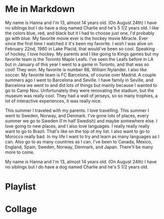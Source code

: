 # Me in Markdown
My name is Hanna and I'm 13, almost 14 years old. (On August 24th) I have no siblings but I do have a dog named Charlie and he's 5 1/2 years old. I like the colors blue, red, and black but it I had to choose just one, I'd probably go with blue. My favorite movie ever is the hockey movie Miracle. Ever since the first time I watched it it's been my favorite. I wish I was alive on February 22nd, 1980 in Lake Placid, that would've been so cool. Speaking of hockey, I love hockey. My parents and I like going to Kings games but my favorite team is the Toronto Maple Leafs. I've seen the Leafs before in LA but in January of this year I went to a game in Toronto, and that was so cool! They won. My favorite is number 88, William Nylander. I also like soccer. My favorite team is FC Barcelona, of course over Madrid. A couple summers ago I went to Barcelona and Seville. I have family in Seville, and Barcelona we went to and did lots of things but mainly because I wanted to go to Camp Nou. Unfortunately they were renovating the stadium, but the museum was really cool. They had a wall of jerseys, so so many trophies, a lot of interactive experiences, it was really nice. 

This summer I traveled with my parents. I love travelling. This summer I went to Sweden, Norway, and Denmark. I've gone lots of places, every summer we go to Sweden (I'm half Swedish) and maybe somewhere else. I love going to new places, and I also love languages. I really really really want to go to Brazil. That's like on the top of my list. I also want to go to Morocco really bad. In my life I want to try and learn as many languages as I can. Also go to as many countries as I can. I've been to Canada, Mexico, England, Spain, Sweden, Norway, Denmark, and Japan. There'll be many more to come. 

My name is Hanna and I'm 13, almost 14 years old. (On August 24th) I have no siblings but I do have a dog named Charlie and he's 5 1/2 years old. 

# Playlist

# Collage

